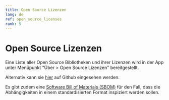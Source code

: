 ```yaml
---
title: Open Source Lizenzen
lang: de
ref: open_source_licenses
rank: 5
---
```


# Open Source Lizenzen

Eine Liste aller Open Source Bibliotheken und ihrer Lizenzen wird in der App unter Menüpunkt "Über > Open Source Lizenzen" bereitgestellt.

Alternativ kann sie [hier](https://github.com/siggel/coordinatejoker/network/dependencies) auf Github eingesehen werden.

Es gibt zudem eine [Software Bill of Materials (SBOM)](sbom.json) für den Fall, dass die Abhängigkeiten in einem standardisierten Format inspiziert werden sollen.